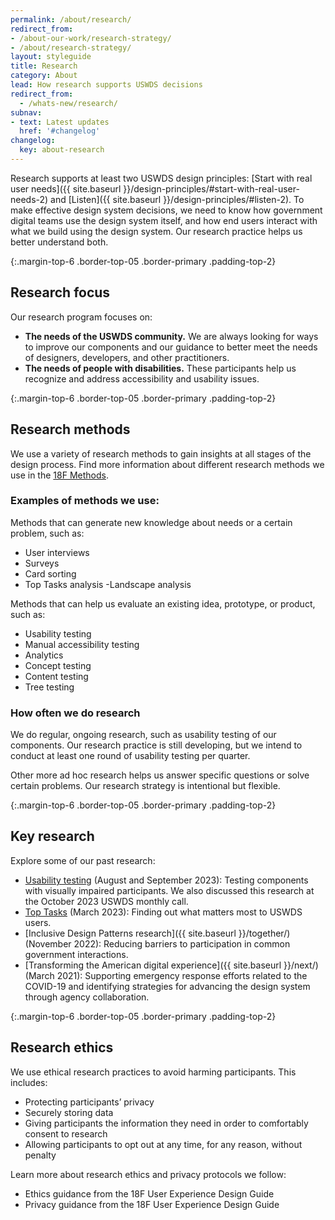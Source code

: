```yaml
---
permalink: /about/research/
redirect_from:
- /about-our-work/research-strategy/
- /about/research-strategy/
layout: styleguide
title: Research
category: About
lead: How research supports USWDS decisions
redirect_from:
  - /whats-new/research/
subnav:
- text: Latest updates
  href: '#changelog'
changelog:
  key: about-research
---
```


Research supports at least two USWDS design principles: [Start with real user needs]({{ site.baseurl }}/design-principles/#start-with-real-user-needs-2) and [Listen]({{ site.baseurl }}/design-principles/#listen-2). To make effective design system decisions, we need to know how government digital teams use the design system itself, and how end users interact with what we build using the design system. Our research practice helps us better understand both.

{:.margin-top-6 .border-top-05 .border-primary .padding-top-2}
## Research focus

Our research program focuses on:

- **The needs of the USWDS community.** We are always looking for ways to improve our components and our guidance to better meet the needs of designers, developers, and other practitioners.
- **The needs of people with disabilities.** These participants help us recognize and address accessibility and usability issues.

{:.margin-top-6 .border-top-05 .border-primary .padding-top-2}
## Research methods

We use a variety of research methods to gain insights at all stages of the design process. Find more information about different research methods we use in the [18F Methods](https://methods.18f.gov/).

### Examples of methods we use:

Methods that can generate new knowledge about needs or a certain problem, such as:
- User interviews
- Surveys
- Card sorting
- Top Tasks analysis
-Landscape analysis

Methods that can help us evaluate an existing idea, prototype, or product, such as:
- Usability testing
- Manual accessibility testing
- Analytics
- Concept testing
- Content testing
- Tree testing

### How often we do research

We do regular, ongoing research, such as usability testing of our components. Our research practice is still developing, but we intend to conduct at least one round of usability testing per quarter.

Other more ad hoc research helps us answer specific questions or solve certain problems. Our research strategy is intentional but flexible.

{:.margin-top-6 .border-top-05 .border-primary .padding-top-2}
## Key research

Explore some of our past research:

- [Usability testing](https://github.com/uswds/uswds/wiki/Usability-research-findings-for-Q3-2023) (August and September 2023): Testing components with visually impaired participants. We also discussed this research at the October 2023 USWDS monthly call.
- [Top Tasks](https://digital.gov/event/2023/04/20/uswds-monthly-call-april-2023/) (March 2023): Finding out what matters most to USWDS users.
- [Inclusive Design Patterns research]({{ site.baseurl }}/together/) (November 2022): Reducing barriers to participation in common government interactions.
- [Transforming the American digital experience]({{ site.baseurl }}/next/) (March 2021): Supporting emergency response efforts related to the COVID-19 and identifying strategies for advancing the design system through agency collaboration.

{:.margin-top-6 .border-top-05 .border-primary .padding-top-2}
## Research ethics

We use ethical research practices to avoid harming participants. This includes:

- Protecting participants’ privacy
- Securely storing data
- Giving participants the information they need in order to comfortably consent to research
- Allowing participants to opt out at any time, for any reason, without penalty

Learn more about research ethics and privacy protocols we follow:

- Ethics guidance from the 18F User Experience Design Guide
- Privacy guidance from the 18F User Experience Design Guide
